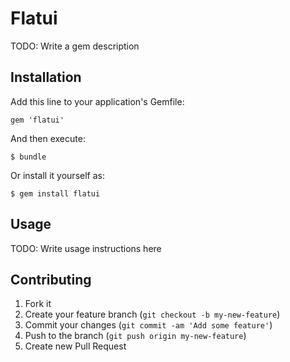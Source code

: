# Flatui

TODO: Write a gem description

## Installation

Add this line to your application's Gemfile:

    gem 'flatui'

And then execute:

    $ bundle

Or install it yourself as:

    $ gem install flatui

## Usage

TODO: Write usage instructions here

## Contributing

1. Fork it
2. Create your feature branch (`git checkout -b my-new-feature`)
3. Commit your changes (`git commit -am 'Add some feature'`)
4. Push to the branch (`git push origin my-new-feature`)
5. Create new Pull Request
